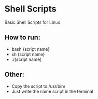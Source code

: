 # Shell Scripts
Basic Shell Scripts for Linux

## How to run:

- bash {script name}
- sh {script name}
- ./{script name}

## Other:

- Copy the script to /usr/bin/
- Just write the name script in the terminal
